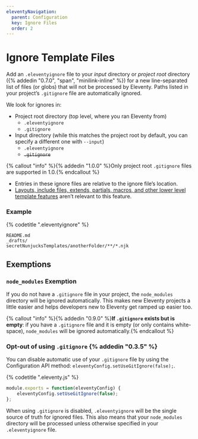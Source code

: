 ```yaml
---
eleventyNavigation:
  parent: Configuration
  key: Ignore Files
  order: 2
---
```

# Ignore Template Files

Add an `.eleventyignore` file to your _input_ directory or _project root_ directory ({% addedin "0.7.0", "span", "minilink-inline" %}) for a new line-separated list of files (or globs) that will not be processed by Eleventy. Paths listed in your project’s `.gitignore` file are automatically ignored.

We look for ignores in:

* Project root directory (top level, where you ran Eleventy from)
  * `.eleventyignore`
  * `.gitignore`
* Input directory (while this matches the project root by default, you can specify a different one with `--input`)
  * `.eleventyignore`
  * ~~`.gitignore`~~

{% callout "info" %}{% addedin "1.0.0" %}Only project root <code>.gitignore</code> files are supported in 1.0.{% endcallout %}

* Entries in these ignore files are relative to the ignore file’s location.
* [Layouts, include files, extends, partials, macros, and other lower level template features](/docs/config/#directory-for-includes) aren’t relevant to this feature.

### Example

{% codetitle ".eleventyignore" %}

```
README.md
_drafts/
secretNunjucksTemplates/anotherFolder/**/*.njk
```

## Exemptions

### `node_modules` Exemption

If you do not have a `.gitignore` file in your project, the `node_modules` directory will be ignored automatically. This makes new Eleventy projects a little easier and helps developers new to Eleventy get ramped up easier too.

{% callout "info" %}{% addedin "0.9.0" %}<strong>If <code>.gitignore</code> exists but is empty</strong>: if you have a <code>.gitignore</code> file and it is empty (or only contains white-space), <code>node_modules</code> will be ignored automatically.{% endcallout %}

### Opt-out of using `.gitignore` {% addedin "0.3.5" %}

You can disable automatic use of your `.gitignore` file by using the Configuration API method: `eleventyConfig.setUseGitIgnore(false);`.

{% codetitle ".eleventy.js" %}

```js
module.exports = function(eleventyConfig) {
    eleventyConfig.setUseGitIgnore(false);
};
```

When using `.gitignore` is disabled, `.eleventyignore` will be the single source of truth for ignored files. This also means that your `node_modules` directory will be processed unless otherwise specified in your `.eleventyignore` file.
